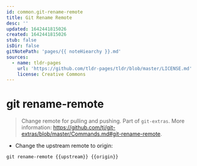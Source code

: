 ```yaml
---
id: common.git-rename-remote
title: Git Rename Remote
desc: ''
updated: 1642441815026
created: 1642441815026
stub: false
isDir: false
gitNotePath: 'pages/{{ noteHiearchy }}.md'
sources:
  - name: tldr-pages
    url: 'https://github.com/tldr-pages/tldr/blob/master/LICENSE.md'
    license: Creative Commons
---
```

# git rename-remote

> Change remote for pulling and pushing.
> Part of `git-extras`.
> More information: <https://github.com/tj/git-extras/blob/master/Commands.md#git-rename-remote>.

- Change the upstream remote to origin:

`git rename-remote {{upstream}} {{origin}}`

